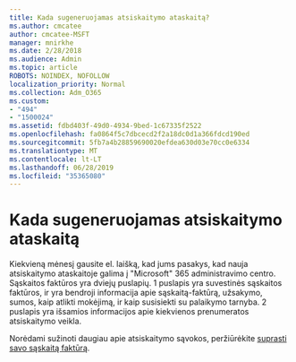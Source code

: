 ```yaml
---
title: Kada sugeneruojamas atsiskaitymo ataskaitą?
ms.author: cmcatee
author: cmcatee-MSFT
manager: mnirkhe
ms.date: 2/28/2018
ms.audience: Admin
ms.topic: article
ROBOTS: NOINDEX, NOFOLLOW
localization_priority: Normal
ms.collection: Adm_O365
ms.custom:
- "494"
- "1500024"
ms.assetid: fdbd403f-49d0-4934-9bed-1c67335f2522
ms.openlocfilehash: fa0864f5c7dbcecd2f2a18dc0d1a366fdcd190ed
ms.sourcegitcommit: 5fb7a4b28859690020efdea630d03e70cc0e6334
ms.translationtype: MT
ms.contentlocale: lt-LT
ms.lasthandoff: 06/28/2019
ms.locfileid: "35365080"
---
```

# <a name="when-is-the-billing-statement-generated"></a>Kada sugeneruojamas atsiskaitymo ataskaitą

Kiekvieną mėnesį gausite el. laišką, kad jums pasakys, kad nauja atsiskaitymo ataskaitoje galima į "Microsoft" 365 administravimo centro. Sąskaitos faktūros yra dviejų puslapių. 1 puslapis yra suvestinės sąskaitos faktūros, ir yra bendroji informacija apie sąskaitą-faktūrą, užsakymo, sumos, kaip atlikti mokėjimą, ir kaip susisiekti su palaikymo tarnyba. 2 puslapis yra išsamios informacijos apie kiekvienos prenumeratos atsiskaitymo veikla.
  
Norėdami sužinoti daugiau apie atsiskaitymo sąvokos, peržiūrėkite [suprasti savo sąskaitą faktūrą](https://support.office.com/article/0724b428-fb59-4962-8c37-6674166d7507).

